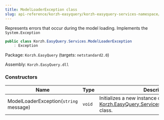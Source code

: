```yaml
---
title: ModelLoaderException class
slug: api-reference/korzh-easyquery/korzh-easyquery-services-namespace/modelloaderexception-class
---
```

Represents errors that occur during the model loading.  Implements the `System.Exception`
```csharp
public class Korzh.EasyQuery.Services.ModelLoaderException
    : Exception

```
Package: `Korzh.EasyQuery` (targets: `netstandard2.0`)

Assembly: `Korzh.EasyQuery.dll`

### Constructors

| Name | Type | Description | 
| --- | --- | --- | 
| ModelLoaderException(`string` message) | `void` | Initializes a new instance of the [Korzh.EasyQuery.Services.ModelLoaderException](api-reference/korzh-easyquery/korzh-easyquery-services-namespace/modelloaderexception-class) class. |